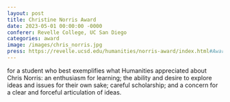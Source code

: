 ```yaml
---
layout: post
title: Christine Norris Award
date: 2023-05-01 00:00:00 -0000
conferer: Revelle College, UC San Diego
categories: award
image: /images/chris_norris.jpg
press: https://revelle.ucsd.edu/humanities/norris-award/index.html#Award-Winners
---
```

for a student who best exemplifies what Humanities appreciated about Chris Norris: an enthusiasm for learning; the ability and desire to explore ideas and issues for their own sake; careful scholarship; and a concern for a clear and forceful articulation of ideas.